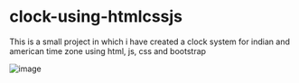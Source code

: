 # clock-using-htmlcssjs
This is a small project in which i have created a clock system for indian and american time zone using html, js, css and bootstrap

![image](https://user-images.githubusercontent.com/64636366/215321545-f5b11778-31e2-43f8-b915-9b99b2691ee4.png)
